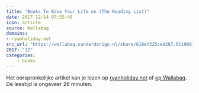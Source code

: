 ```yaml
---
title: "Books To Base Your Life on (The Reading List)"
date: 2017-12-14 07:55:40
icon: article
source: Wallabag
domains:
- ryanholiday.net
src_url: "https://wallabag.sanderdorigo.nl/share/618ef325ced287.61198016"
2017: "12"
categories:
    - books
---
```

Het oorspronkelijke artikel kan je lezen op [ryanholiday.net](https://ryanholiday.net/reading-list/) of [op Wallabag](https://wallabag.sanderdorigo.nl/share/618ef325ced287.61198016). De leestijd is ongeveer 26 minuten.